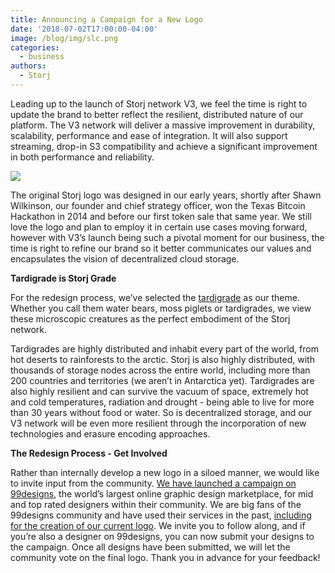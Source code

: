 ```yaml
---
title: Announcing a Campaign for a New Logo
date: '2018-07-02T17:00:00-04:00'
image: /blog/img/slc.png
categories:
  - business
authors:
  - Storj
---
```

Leading up to the launch of Storj network V3, we feel the time is right to update the brand to better reflect the resilient, distributed nature of our platform. The V3 network will deliver a massive improvement in durability, scalability, performance and ease of integration. It will also support streaming, drop-in S3 compatibility and achieve a significant improvement in both performance and reliability.

<!--more-->

![](img/slc.png)

The original Storj logo was designed in our early years, shortly after Shawn Wilkinson, our founder and chief strategy officer, won the Texas Bitcoin Hackathon in 2014 and before our first token sale that same year. We still love the logo and plan to employ it in certain use cases moving forward, however with V3’s launch being such a pivotal moment for our business, the time is right to refine our brand so it better communicates our values and encapsulates the vision of decentralized cloud storage.

**Tardigrade is Storj Grade**

For the redesign process, we’ve selected the [tardigrade](https://en.wikipedia.org/wiki/Tardigrade) as our theme. Whether you call them water bears, moss piglets or tardigrades, we view these microscopic creatures as the perfect embodiment of the Storj network.

Tardigrades are highly distributed and inhabit every part of the world, from hot deserts to rainforests to the arctic. Storj is also highly distributed, with thousands of storage nodes across the entire world, including more than 200 countries and territories (we aren’t in Antarctica yet). Tardigrades are also highly resilient and can survive the vacuum of space, extremely hot and cold temperatures, radiation and drought - being able to live for more than 30 years without food or water. So is decentralized storage, and our V3 network will be even more resilient through the incorporation of new technologies and erasure encoding approaches.  

**The Redesign Process - Get Involved**

Rather than internally develop a new logo in a siloed manner, we would like to invite input from the community. [We have launched a campaign on 99designs](https://99designs.com/logo-design/contests/design-logo-large-decentralized-cloud-storage-provider-835757/entries), the world’s largest online graphic design marketplace, for mid and top rated designers within their community. We are big fans of the 99designs community and have used their services in the past, [including for the creation of our current logo](https://99designs.com/logo-design/contests/storj-decentralized-cloud-solutions-logo-267190). We invite you to follow along, and if you’re also a designer on 99designs, you can now submit your designs to the campaign. Once all designs have been submitted, we will let the community vote on the final logo. Thank you in advance for your feedback!
